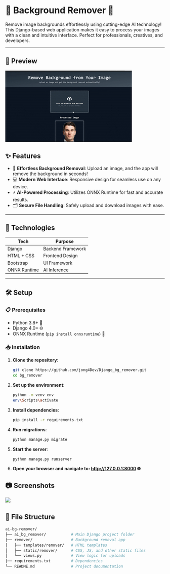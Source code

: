 # 🌟 Background Remover 🎨  

Remove image backgrounds effortlessly using cutting-edge AI technology! This Django-based web application makes it easy to process your images with a clean and intuitive interface. Perfect for professionals, creatives, and developers.  

---
## 👀 Preview
![](https://github.com/4zan4/bg_remover/blob/main/preview/preview%20web.gif)

## ✨ Features  

- 🌈 **Effortless Background Removal**: Upload an image, and the app will remove the background in seconds!  
- 💻 **Modern Web Interface**: Responsive design for seamless use on any device.  
- ⚡ **AI-Powered Processing**: Utilizes ONNX Runtime for fast and accurate results.  
- 🗂️ **Secure File Handling**: Safely upload and download images with ease.  

---

## 🚀 Technologies  

| **Tech**        | **Purpose**                 |  
|------------------|-----------------------------|  
| Django           | Backend Framework          |  
| HTML + CSS       | Frontend Design            |  
| Bootstrap        | UI Framework               |  
| ONNX Runtime     | AI Inference               |  

---

## 🛠️ Setup  

### 📋 Prerequisites  

- Python 3.8+ 🐍  
- Django 4.0+ 🌐  
- ONNX Runtime (`pip install onnxruntime`) 🤖  

### 📥 Installation  

1. **Clone the repository**:  
   ```bash  
   git clone https://github.com/jong4Dev/Django_bg_remover.git
   cd bg_remover
2. **Set up the environment**:
   ```bash
   python -m venv env
   env\Scripts\activate 
3. **Install dependencies**:
   ```bash
   pip install -r requirements.txt  
4. **Run migrations**:
   ```bash
   python manage.py migrate  
5. **Start the server**:
   ```bash
   python manage.py runserver  
6. **Open your browser and navigate to: http://127.0.0.1:8000 🌐**

## 📷 Screenshots
![](preview/scweb.png)

## 📂 File Structure
   ```bash
ai-bg-remover/  
├── ai_bg_remover/           # Main Django project folder  
├── remover/                 # Background removal app  
│   ├── templates/remover/   # HTML templates  
│   ├── static/remover/      # CSS, JS, and other static files  
│   └── views.py             # View logic for uploads
├── requirements.txt         # Dependencies  
└── README.md                # Project documentation  
